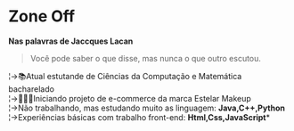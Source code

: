 # Zone Off
**Nas palavras de Jaccques Lacan** 
> Você pode saber o que disse, mas nunca o que outro escutou.

¦→📚Atual estutande de Ciências da Computação e Matemática bacharelado  
¦→👨🏽‍💻Iniciando projeto de e-commerce da marca Estelar Makeup   
¦→Não trabalhando, mas estudando muito as linguagem: **Java,C++,Python**  
¦→Experiências básicas com trabalho front-end: **Html,Css,JavaScript***


